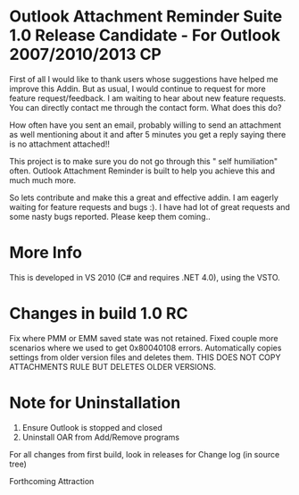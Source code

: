 Outlook Attachment Reminder Suite 1.0 Release Candidate - For Outlook 2007/2010/2013 CP
=========
First of all I would like to thank users whose suggestions have helped me improve this Addin. But as usual, I would continue to request for more feature request/feedback. I am waiting to hear about new feature requests. You can directly contact me through the contact form.
What does this do?

How often have you sent an email, probably willing to send an attachment as well mentioning about it and after 5 minutes you get a reply saying there is no attachment attached!!

This project is to make sure you do not go through this " self humiliation" often. Outlook Attachment Reminder is built to help you achieve this and much much more.

So lets contribute and make this a great and effective addin. I am eagerly waiting for feature requests and bugs :). I have had lot of great requests and some nasty bugs reported. Please keep them coming..

More Info
======
This is developed in VS 2010 (C# and requires .NET 4.0), using the VSTO.

Changes in build 1.0 RC
===============
Fix where PMM or EMM saved state was not retained.
Fixed couple more scenarios where we used to get 0x80040108 errors.
Automatically copies settings from older version files and deletes them. THIS DOES NOT COPY ATTACHMENTS RULE BUT DELETES OLDER VERSIONS.

Note for Uninstallation
==============
1) Ensure Outlook is stopped and closed
2) Uninstall OAR from Add/Remove programs

For all changes from first build, look in releases for Change log (in source tree)

Forthcoming Attraction
